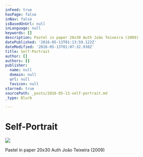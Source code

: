 ```yaml
---
inFeed: true
hasPage: false
inNav: false
isBasedOnUrl: null
inLanguage: null
keywords: []
description: Pastel in paper 20x30 Auth João Teixeira (2009)
datePublished: '2016-05-13T01:13:59.122Z'
dateModified: '2016-05-13T01:07:32.930Z'
title: Self-Portrait
author: []
authors: []
publisher:
  name: null
  domain: null
  url: null
  favicon: null
starred: true
sourcePath: _posts/2016-05-13-self-portrait.md
_type: Blurb

---
```

# Self-Portrait
![](https://the-grid-user-content.s3-us-west-2.amazonaws.com/f50d815a-4ed7-4fe9-84d1-1a7c881af7cb.jpg)

Pastel in paper 20x30 Auth João Teixeira (2009)